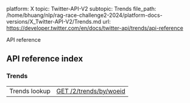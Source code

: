 platform: X
topic: Twitter-API-V2
subtopic: Trends
file_path: /home/bhuang/nlp/rag-race-challenge2-2024/platform-docs-versions/X_Twitter-API-V2/Trends.md
url: https://developer.twitter.com/en/docs/twitter-api/trends/api-reference

API reference

## API reference index

### Trends

|     |     |
| --- | --- |
| Trends lookup | [GET /2/trends/by/woeid](https://developer.twitter.com/en/docs/twitter-api/trends/api-reference/get-trends-by-woeid) |